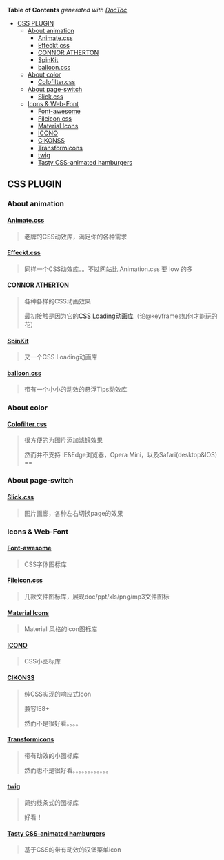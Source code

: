 <!-- START doctoc generated TOC please keep comment here to allow auto update -->
<!-- DON'T EDIT THIS SECTION, INSTEAD RE-RUN doctoc TO UPDATE -->
**Table of Contents**  *generated with [DocToc](https://github.com/thlorenz/doctoc)*

- [CSS PLUGIN](#css-plugin)
  - [About animation](#about-animation)
    - [Animate.css](#animatecss)
    - [Effeckt.css](#effecktcss)
    - [CONNOR ATHERTON](#connor-atherton)
    - [SpinKit](#spinkit)
    - [balloon.css](#ballooncss)
  - [About color](#about-color)
    - [Colofilter.css](#colofiltercss)
  - [About page-switch](#about-page-switch)
    - [Slick.css](#slickcss)
  - [Icons & Web-Font](#icons-&-web-font)
    - [Font-awesome](#font-awesome)
    - [Fileicon.css](#fileiconcss)
    - [Material Icons](#material-icons)
    - [ICONO](#icono)
    - [CIKONSS](#cikonss)
    - [Transformicons](#transformicons)
    - [twig](#twig)
    - [Tasty CSS-animated hamburgers](#tasty-css-animated-hamburgers)

<!-- END doctoc generated TOC please keep comment here to allow auto update -->

## CSS PLUGIN

### About animation

#### [Animate.css](http://daneden.github.io/animate.css/)

> 老牌的CSS动效库，满足你的各种需求

#### [Effeckt.css](http://h5bp.github.io/Effeckt.css/)

> 同样一个CSS动效库。。不过网站比 Animation.css 要 low 的多

#### [CONNOR ATHERTON](https://connoratherton.com/)

> 各种各样的CSS动画效果
> 
> 最初接触是因为它的[CSS Loading动画库](https://connoratherton.com/loaders)（论@keyframes如何才能玩的花）

#### [SpinKit](http://tobiasahlin.com/spinkit/)

> 又一个CSS Loading动画库

#### [balloon.css](http://kazzkiq.github.io/balloon.css/)

> 带有一个小小的动效的悬浮Tips动效库

### About color

#### [Colofilter.css](http://lukyvj.github.io/colofilter.css/)

> 很方便的为图片添加滤镜效果
> 
> 然而并不支持 IE&Edge浏览器，Opera Mini，以及Safari(desktop&IOS) ==

### About page-switch

#### [Slick.css](http://kenwheeler.github.io/slick)

> 图片画廊，各种左右切换page的效果

### Icons & Web-Font

#### [Font-awesome](http://fontawesome.io/)

> CSS字体图标库

#### [Fileicon.css](http://picturepan2.github.io/fileicon.css/)

> 几款文件图标库，展现doc/ppt/xls/png/mp3文件图标

#### [Material Icons](http://google.github.io/material-design-icons/)

> Material 风格的icon图标库

#### [ICONO](http://saeedalipoor.github.io/icono/)

> CSS小图标库

#### [CIKONSS](http://www.bootcss.com/p/cikonss/)

> 纯CSS实现的响应式Icon
> 
> 兼容IE8+
> 
> 然而不是很好看。。。。

#### [Transformicons](http://www.transformicons.com/)

> 带有动效的小图标库
> 
> 然而也不是很好看。。。。。。。。。。。。

#### [twig](https://wiredcraft.com/twig/)

> 简约线条式的图标库
>
> 好看！

#### [Tasty CSS-animated hamburgers](https://jonsuh.com/hamburgers/)

> 基于CSS的带有动效的汉堡菜单icon